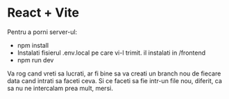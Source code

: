 # React + Vite

Pentru a porni server-ul:
- npm install
- Instalati fisierul .env.local pe care vi-l trimit. il instalati  in /frontend
- npm run dev

Va rog cand vreti sa lucrati, ar fi bine sa va creati un branch nou de fiecare data cand intrati sa faceti ceva. Si ce faceti sa fie intr-un file nou, diferit, ca sa nu ne intercalam prea mult, mersi.